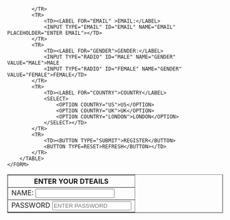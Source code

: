 <!DOCTYPE html>
<html lang="en">
<head>
    <meta charset="UTF-8">
    <meta name="viewport" content="width=device-width, initial-scale=1.0">
    <title>Document</title>
</head>
<body>
    <FORM ACTION="/REGISTER" METHOD="POST">
        <TABLE BORDER="1">
            <TR>
                <TH>ENTER YOUR DTEAILS</TH>
            </TR>
            <TR>
                <TD><LABEL FOR="USERNAME">NAME:</LABEL>
                <INPUT TYPE="TEXT" ID="USERNAME" NAME="USERNAME"></TD>
            </TR>
            <TR>
                <TD><LABEL FOR="PASSWORD">PASSWORD</LABEL>
                <INPUT TYPE="PASSWORD" ID="PASSWORD" NAME="PASSWORD" PLACEHOLDER="ENTER PASSWORD"></TD>

            </TR>
            <TR>
                <TD><LABEL FOR="EMAIL" >EMAIL:</LABEL>
                <INPUT TYPE="EMAIL" ID="EMAIL" NAME="EMAIL" PLACEHOLDER="ENTER EMAIL"></TD>
            </TR>
            <TR>
                <TD><LABEL FOR="GENDER">GENDER:</LABEL>
                <INPUT TYPE="RADIO" ID="MALE" NAME="GENDER" VALUE="MALE">MALE
                <INPUT TYPE="RADIO" ID="FEMALE" NAME="GENDER" VALUE="FEMALE">FEMALE</TD>
            </TR>
            <TR>
                <TD><LABEL FOR="COUNTRY">COUNTRY</LABEL>
                <SELECT>
                    <OPTION COUNTRY="US">US</OPTION>
                    <OPTION COUNTRY="UK">UK</OPTION>
                    <OPTION COUNTRY="LONDON">LONDON</OPTION>
                </SELECT></TD>
            </TR>
            <TR>
                <TD><BUTTON TYPE="SUBMIT">REGISTER</BUTTON>
                <BUTTON TYPE=RESET>REFRESH</BUTTON></TD>
            </TR>
        </TABLE>
    </FORM>
      
</body>
</html>
